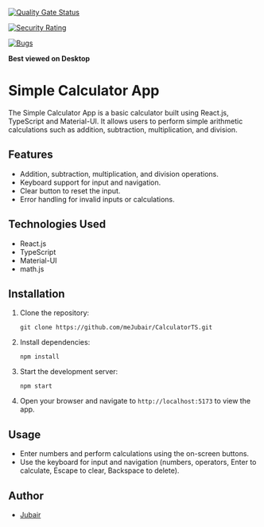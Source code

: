 [![Quality Gate Status](https://sonarcloud.io/api/project_badges/measure?project=meJubair_CalculatorTS&metric=alert_status)](https://sonarcloud.io/summary/new_code?id=meJubair_CalculatorTS)

[![Security Rating](https://sonarcloud.io/api/project_badges/measure?project=meJubair_CalculatorTS&metric=security_rating)](https://sonarcloud.io/summary/new_code?id=meJubair_CalculatorTS)

[![Bugs](https://sonarcloud.io/api/project_badges/measure?project=meJubair_CalculatorTS&metric=bugs)](https://sonarcloud.io/summary/new_code?id=meJubair_CalculatorTS)

**Best viewed on Desktop**

# Simple Calculator App

The Simple Calculator App is a basic calculator built using React.js, TypeScript and Material-UI. It allows users to perform simple arithmetic calculations such as addition, subtraction, multiplication, and division.

## Features

- Addition, subtraction, multiplication, and division operations.
- Keyboard support for input and navigation.
- Clear button to reset the input.
- Error handling for invalid inputs or calculations.

## Technologies Used

- React.js
- TypeScript
- Material-UI
- math.js

## Installation

1. Clone the repository:

    ```
    git clone https://github.com/meJubair/CalculatorTS.git
    ```

2. Install dependencies:

    ```
    npm install
    ```

3. Start the development server:

    ```
    npm start
    ```

4. Open your browser and navigate to `http://localhost:5173` to view the app.

## Usage

- Enter numbers and perform calculations using the on-screen buttons.
- Use the keyboard for input and navigation (numbers, operators, Enter to calculate, Escape to clear, Backspace to delete).

<!-- ## Contributing

Contributions are welcome! If you have any suggestions, improvements, or bug fixes, feel free to open an issue or create a pull request. -->

<!-- ## License

This project is licensed under the MIT License - see the [LICENSE](LICENSE) file for details. -->

## Author

- [Jubair](https://github.com/meJubair)
